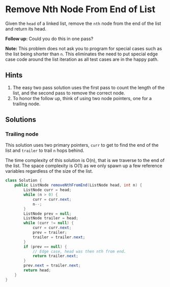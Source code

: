 # Remove Nth Node From End of List

Given the `head` of a linked list, remove the `nth` node from the end of the
list and return its head.

**Follow up:** Could you do this in one pass?

**Note:** This problem does not ask you to program for special cases such as
the list being shorter than `n`. This eliminates the need to put special edge
case code around the list iteration as all test cases are in the happy path.

## Hints

1. The easy two pass solution uses the first pass to count the length of the
   list, and the second pass to remove the correct node.
2. To honor the follow up, think of using two node pointers, one for a
   trailing node.

## Solutions

### Trailing node

This solution uses two primary pointers, `curr` to get to find the end of the
list and `trailer` to trail `n` hops behind.

The time complexity of this solution is O(n), that is we traverse to the end
of the list. The space complexity is O(1) as we only spawn up a few reference
variables regardless of the size of the list.

```java
class Solution {
    public ListNode removeNthFromEnd(ListNode head, int n) {
        ListNode curr = head;
        while (n > 0) {
            curr = curr.next;
            n--;
        }
        ListNode prev = null;
        ListNode trailer = head;
        while (curr != null) {
            curr = curr.next;
            prev = trailer;
            trailer = trailer.next;
        }
        if (prev == null) {
            // Edge case, head was then nth from end.
            return trailer.next;
        }
        prev.next = trailer.next;
        return head;
    }
}
```
